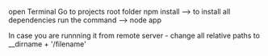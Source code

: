 open Terminal
Go to projects root folder 
npm install  --> to install all dependencies
run the command --> node app 


In case you are runnning it from remote server - change all relative paths to __dirname + '/filename'
